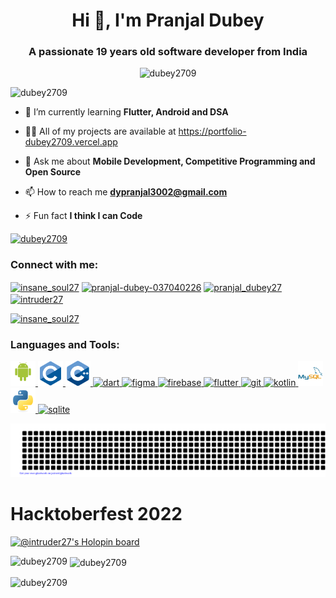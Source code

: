 <h1 align="center">Hi 👋, I'm Pranjal Dubey</h1>
<h3 align="center">A passionate 19 years old software developer from India</h3>
<p align="middle"> <img src="https://user-images.githubusercontent.com/96309032/210981303-80989856-7ce2-43c8-a9b8-6874fbeeaa19.gif" alt="dubey2709" , height = "300" ,width = "300"/> </p>

<p align="left"> <img src="https://komarev.com/ghpvc/?username=dubey2709&label=Profile%20views&color=0e75b6&style=flat" alt="dubey2709" /> </p>

- 🌱 I’m currently learning **Flutter, Android and DSA**

- 👨‍💻 All of my projects are available at https://portfolio-dubey2709.vercel.app

- 💬 Ask me about **Mobile Development, Competitive Programming and Open Source**

- 📫 How to reach me **dypranjal3002@gmail.com**

- ⚡ Fun fact **I think I can Code**
<p align="left"> <a href="https://github.com/ryo-ma/github-profile-trophy"><img src="https://github-profile-trophy.vercel.app/?username=dubey2709" alt="dubey2709" /></a></p>

<h3 align="left">Connect with me:</h3>
<p align="left">
<a href="https://twitter.com/insane_soul27" target="blank"><img align="center" src="https://raw.githubusercontent.com/rahuldkjain/github-profile-readme-generator/master/src/images/icons/Social/twitter.svg" alt="insane_soul27" height="30" width="40" /></a>
<a href="https://linkedin.com/in/pranjal-dubey-037040226" target="blank"><img align="center" src="https://raw.githubusercontent.com/rahuldkjain/github-profile-readme-generator/master/src/images/icons/Social/linked-in-alt.svg" alt="pranjal-dubey-037040226" height="30" width="40" /></a>
<a href="https://instagram.com/pranjal_dubey27" target="blank"><img align="center" src="https://raw.githubusercontent.com/rahuldkjain/github-profile-readme-generator/master/src/images/icons/Social/instagram.svg" alt="pranjal_dubey27" height="30" width="40" /></a>
<a href="https://www.codechef.com/users/intruder27" target="blank"><img align="center" src="https://cdn.jsdelivr.net/npm/simple-icons@3.1.0/icons/codechef.svg" alt="intruder27" height="30" width="40" /></a>
</p>

<p align="left"> <a href="https://twitter.com/insane_soul27" target="blank"><img src="https://img.shields.io/twitter/follow/insane_soul27?logo=twitter&style=for-the-badge" alt="insane_soul27" /></a> </p>

<h3 align="left">Languages and Tools:</h3>
<p align="left"> <a href="https://developer.android.com" target="_blank" rel="noreferrer"> <img src="https://raw.githubusercontent.com/devicons/devicon/master/icons/android/android-original-wordmark.svg" alt="android" width="40" height="40"/> </a> <a href="https://www.cprogramming.com/" target="_blank" rel="noreferrer"> <img src="https://raw.githubusercontent.com/devicons/devicon/master/icons/c/c-original.svg" alt="c" width="40" height="40"/> </a> <a href="https://www.w3schools.com/cpp/" target="_blank" rel="noreferrer"> <img src="https://raw.githubusercontent.com/devicons/devicon/master/icons/cplusplus/cplusplus-original.svg" alt="cplusplus" width="40" height="40"/> </a> <a href="https://dart.dev" target="_blank" rel="noreferrer"> <img src="https://www.vectorlogo.zone/logos/dartlang/dartlang-icon.svg" alt="dart" width="40" height="40"/> </a> <a href="https://www.figma.com/" target="_blank" rel="noreferrer"> <img src="https://www.vectorlogo.zone/logos/figma/figma-icon.svg" alt="figma" width="40" height="40"/> </a> <a href="https://firebase.google.com/" target="_blank" rel="noreferrer"> <img src="https://www.vectorlogo.zone/logos/firebase/firebase-icon.svg" alt="firebase" width="40" height="40"/> </a> <a href="https://flutter.dev" target="_blank" rel="noreferrer"> <img src="https://www.vectorlogo.zone/logos/flutterio/flutterio-icon.svg" alt="flutter" width="40" height="40"/> </a> <a href="https://git-scm.com/" target="_blank" rel="noreferrer"> <img src="https://www.vectorlogo.zone/logos/git-scm/git-scm-icon.svg" alt="git" width="40" height="40"/> </a> <a href="https://kotlinlang.org" target="_blank" rel="noreferrer"> <img src="https://www.vectorlogo.zone/logos/kotlinlang/kotlinlang-icon.svg" alt="kotlin" width="40" height="40"/> </a> <a href="https://www.mysql.com/" target="_blank" rel="noreferrer"> <img src="https://raw.githubusercontent.com/devicons/devicon/master/icons/mysql/mysql-original-wordmark.svg" alt="mysql" width="40" height="40"/> </a> <a href="https://www.python.org" target="_blank" rel="noreferrer"> <img src="https://raw.githubusercontent.com/devicons/devicon/master/icons/python/python-original.svg" alt="python" width="40" height="40"/> </a> <a href="https://www.sqlite.org/" target="_blank" rel="noreferrer"> <img src="https://www.vectorlogo.zone/logos/sqlite/sqlite-icon.svg" alt="sqlite" width="40" height="40"/> </a> </p>


![gitartwork](gitartwork.svg)
 
 
 # Hacktoberfest 2022
[![@intruder27's Holopin board](https://holopin.me/intruder27)](https://holopin.io/@intruder27)

<p><img align="left" src="https://github-readme-stats.vercel.app/api/top-langs?username=dubey2709&show_icons=true&locale=en&layout=compact" alt="dubey2709" /></p>

<p>&nbsp;<img align="center" src="https://github-readme-stats.vercel.app/api?username=dubey2709&show_icons=true&locale=en" alt="dubey2709" /></p>

<p><img align="center" src="https://github-readme-streak-stats.herokuapp.com/?user=dubey2709&" alt="dubey2709" /></p>
